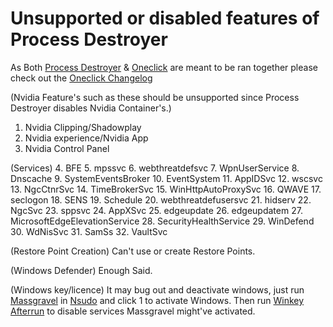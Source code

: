 # Unsupported or disabled features of Process Destroyer

As Both [Process Destroyer](https://github.com/QuakedK/Process-Destroyer/releases/download/Tweaker/Process-Destroyer-V1.5.bat) & [Oneclick](https://github.com/QuakedK/Oneclick) are meant to be ran together please check out the [Oneclick Changelog](https://github.com/QuakedK/Oneclick/blob/main/Unsupported%20Features.md)

(Nvidia Feature's such as these should be unsupported since Process Destroyer disables Nvidia Container's.)
1. Nvidia Clipping/Shadowplay
2. Nvidia experience/Nvidia App
3. Nvidia Control Panel

(Services)
4. BFE
5. mpssvc
6. webthreatdefsvc
7. WpnUserService
8. Dnscache
9. SystemEventsBroker
10. EventSystem
11. AppIDSvc
12. wscsvc
13. NgcCtnrSvc 
14. TimeBrokerSvc
15. WinHttpAutoProxySvc
16. QWAVE
17. seclogon
18. SENS
19. Schedule
20. webthreatdefusersvc
21. hidserv
22. NgcSvc
23. sppsvc
24. AppXSvc
25. edgeupdate
26. edgeupdatem
27. MicrosoftEdgeElevationService
28. SecurityHealthService
29. WinDefend
30. WdNisSvc
31. SamSs
32. VaultSvc

(Restore Point Creation)
Can't use or create Restore Points.

(Windows Defender)
Enough Said.

(Windows key/licence)
It may bug out and deactivate windows, just run [Massgravel](https://github.com/QuakedK/Downloads/blob/main/Free%20Windows%20Key.bat) in [Nsudo](https://github.com/QuakedK/Downloads/blob/main/NSudoLG.exe) and click 1 to activate Windows. Then run [Winkey Afterrun](https://github.com/QuakedK/Downloads/blob/main/Winkey%20Afterrun.bat) to disable services Massgravel might've activated.
